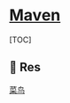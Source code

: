 # [Maven](https://maven.apache.org)

[TOC]



##  🎁 Res

[菜鸟](https://www.cnblogs.com/IcanFixIt/p/6994501.html)


